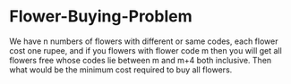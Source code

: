 # Flower-Buying-Problem
We have n numbers of flowers with different or same codes, each flower cost one rupee, and if you flowers with flower code m then you will get all flowers free whose codes lie between m and m+4 both inclusive. Then what would be the minimum cost required to buy all flowers.
